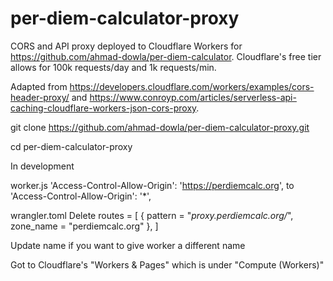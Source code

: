 # per-diem-calculator-proxy

CORS and API proxy deployed to Cloudflare Workers for https://github.com/ahmad-dowla/per-diem-calculator. Cloudflare's free tier allows for 100k requests/day and 1k requests/min.

Adapted from https://developers.cloudflare.com/workers/examples/cors-header-proxy/ and https://www.conroyp.com/articles/serverless-api-caching-cloudflare-workers-json-cors-proxy.

git clone https://github.com/ahmad-dowla/per-diem-calculator-proxy.git

cd per-diem-calculator-proxy

In development

worker.js
'Access-Control-Allow-Origin': 'https://perdiemcalc.org', to
'Access-Control-Allow-Origin': '\*',

wrangler.toml
Delete routes = [
{ pattern = "*proxy.perdiemcalc.org/*", zone_name = "perdiemcalc.org" },
]

Update name if you want to give worker a different name

Got to Cloudflare's "Workers & Pages" which is under "Compute (Workers)"
